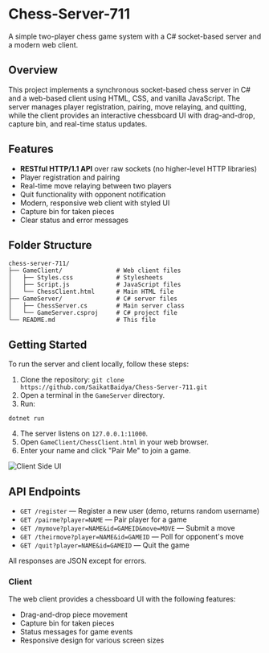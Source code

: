 ﻿# Chess-Server-711

A simple two-player chess game system with a C# socket-based server and a modern web client.

## Overview

This project implements a synchronous socket-based chess server in C# and a web-based client using HTML, CSS, and vanilla JavaScript. The server manages player registration, pairing, move relaying, and quitting, while the client provides an interactive chessboard UI with drag-and-drop, capture bin, and real-time status updates.

## Features

- **RESTful HTTP/1.1 API** over raw sockets (no higher-level HTTP libraries)
- Player registration and pairing
- Real-time move relaying between two players
- Quit functionality with opponent notification
- Modern, responsive web client with styled UI
- Capture bin for taken pieces
- Clear status and error messages

## Folder Structure

```
chess-server-711/
├── GameClient/               # Web client files
│   ├── Styles.css            # Stylesheets
│   ├── Script.js             # JavaScript files
│   └── ChessClient.html      # Main HTML file
├── GameServer/               # C# server files
│   ├── ChessServer.cs        # Main server class
│   └── GameServer.csproj     # C# project file
└── README.md                 # This file
```

## Getting Started

To run the server and client locally, follow these steps:

1. Clone the repository: `git clone https://github.com/SaikatBaidya/Chess-Server-711.git`
2. Open a terminal in the `GameServer` directory.
3. Run:
```
dotnet run
```
4. The server listens on `127.0.0.1:11000`.
5. Open `GameClient/ChessClient.html` in your web browser.
6. Enter your name and click "Pair Me" to join a game.

![Client Side UI](https://github.com/SaikatBaidya/Chess-Server-711/blob/8a7792021027d02e0590f948f005d52c5e46b7fe/client%20ss.png)

## API Endpoints

- `GET /register` — Register a new user (demo, returns random username)
- `GET /pairme?player=NAME` — Pair player for a game
- `GET /mymove?player=NAME&id=GAMEID&move=MOVE` — Submit a move
- `GET /theirmove?player=NAME&id=GAMEID` — Poll for opponent's move
- `GET /quit?player=NAME&id=GAMEID` — Quit the game

All responses are JSON except for errors.

### Client

The web client provides a chessboard UI with the following features:

- Drag-and-drop piece movement
- Capture bin for taken pieces
- Status messages for game events
- Responsive design for various screen sizes
